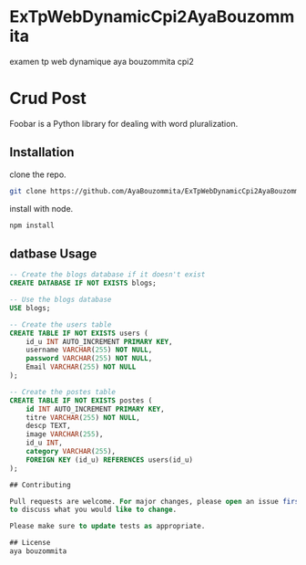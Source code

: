 # ExTpWebDynamicCpi2AyaBouzommita
examen tp web dynamique aya bouzommita cpi2
# Crud Post

Foobar is a Python library for dealing with word pluralization.

## Installation

clone the repo.
```bash
git clone https://github.com/AyaBouzommita/ExTpWebDynamicCpi2AyaBouzommita.git
```
install with node.
```bash
npm install
```

## datbase Usage

```sql
-- Create the blogs database if it doesn't exist
CREATE DATABASE IF NOT EXISTS blogs;

-- Use the blogs database
USE blogs;

-- Create the users table
CREATE TABLE IF NOT EXISTS users (
    id_u INT AUTO_INCREMENT PRIMARY KEY,
    username VARCHAR(255) NOT NULL,
    password VARCHAR(255) NOT NULL,
    Email VARCHAR(255) NOT NULL
);

-- Create the postes table
CREATE TABLE IF NOT EXISTS postes (
    id INT AUTO_INCREMENT PRIMARY KEY,
    titre VARCHAR(255) NOT NULL,
    descp TEXT,
    image VARCHAR(255),
    id_u INT,
    category VARCHAR(255),
    FOREIGN KEY (id_u) REFERENCES users(id_u)
);

## Contributing

Pull requests are welcome. For major changes, please open an issue first
to discuss what you would like to change.

Please make sure to update tests as appropriate.

## License
aya bouzommita

